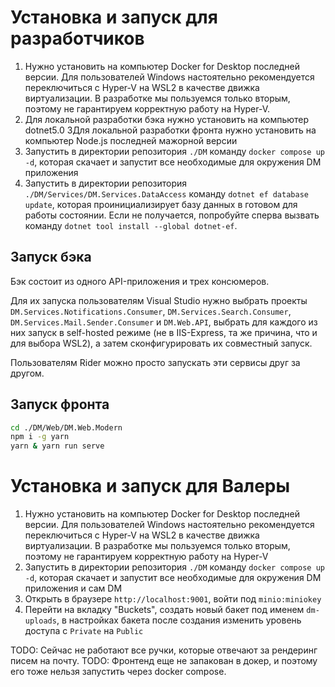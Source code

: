 # Установка и запуск для разработчиков

1. Нужно установить на компьютер Docker for Desktop последней версии. Для пользователей Windows настоятельно рекомендуется переключиться с Hyper-V на WSL2 в качестве движка виртуализации. В разработке мы пользуемся только вторым, поэтому не гарантируем корректную работу на Hyper-V.
2. Для локальной разработки бэка нужно установить на компьютер dotnet5.0
3Для локальной разработки фронта нужно установить на компьютер Node.js последней мажорной версии
3. Запустить в директории репозитория `./DM` команду `docker compose up -d`, которая скачает и запустит все необходимые для окружения DM приложения
4. Запустить в директории репозитория `./DM/Services/DM.Services.DataAccess` команду `dotnet ef database update`, которая проинициализирует базу данных в готовом для работы состоянии. Если не получается, попробуйте сперва вызвать команду `dotnet tool install --global dotnet-ef`.

## Запуск бэка

Бэк состоит из одного API-приложения и трех консюмеров. 

Для их запуска пользователям Visual Studio нужно выбрать проекты `DM.Services.Notifications.Consumer`, `DM.Services.Search.Consumer`, `DM.Services.Mail.Sender.Consumer` и `DM.Web.API`, выбрать для каждого из них запуск в self-hosted режиме (не в IIS-Express, та же причина, что и для выбора WSL2), а затем сконфигурировать их совместный запуск.

Пользователям Rider можно просто запускать эти сервисы друг за другом.

## Запуск фронта

```bash
cd ./DM/Web/DM.Web.Modern
npm i -g yarn
yarn & yarn run serve
```

# Установка и запуск для Валеры

1. Нужно установить на компьютер Docker for Desktop последней версии. Для пользователей Windows настоятельно рекомендуется переключиться с Hyper-V на WSL2 в качестве движка виртуализации. В разработке мы пользуемся только вторым, поэтому не гарантируем корректную работу на Hyper-V
2. Запустить в директории репозитория `./DM` команду `docker compose up -d`, которая скачает и запустит все необходимые для окружения DM приложения и сам DM
3. Открыть в браузере `http://localhost:9001`, войти под `minio:miniokey`
4. Перейти на вкладку "Buckets", создать новый бакет под именем `dm-uploads`, в настройках бакета после создания изменить уровень доступа с `Private` на `Public`

TODO: Сейчас не работают все ручки, которые отвечают за рендеринг писем на почту.
TODO: Фронтенд еще не запакован в докер, и поэтому его тоже нельзя запустить через docker compose.